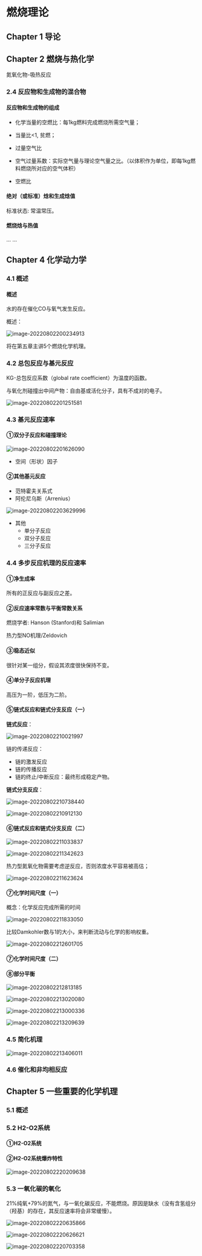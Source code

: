 # 燃烧理论

## Chapter 1 导论

## Chapter 2 燃烧与热化学

氮氧化物-吸热反应

### 2.4 反应物和生成物的混合物

#### 反应物和生成物的组成

- 化学当量的空燃比：每1kg燃料完成燃烧所需空气量；
- 当量比<1, 贫燃；
- 过量空气比

- 空气过量系数：实际空气量与理论空气量之比。（以体积作为单位，即每1kg燃料燃烧所对应的空气体积）

- 空燃比

#### 绝对（或标准）焓和生成焓值

标准状态: 常温常压。

#### 燃烧焓与热值

... ...

## Chapter 4 化学动力学

### 4.1 概述

#### 概述

水的存在催化CO与氧气发生反应。

概述：

![image-20220802200234913](images/image-20220802200234913.png)

将在第五章主讲5个燃烧化学机理。

### 4.2 总包反应与基元反应

KG-总包反应系数（global rate coefficient）为温度的函数。



与氧化剂碰撞出中间产物：自由基或活化分子，具有不成对的电子。

![image-20220802201251581](images/image-20220802201251581.png)



### 4.3 基元反应速率

#### ①双分子反应和碰撞理论

![image-20220802201626090](images/image-20220802201626090.png)

- 空间（形状）因子

#### ②其他基元反应

- 范特霍夫关系式
- 阿伦尼乌斯（Arrenius）

![image-20220802203629996](images/image-20220802203629996.png)

- 其他
  - 单分子反应
  - 双分子反应
  - 三分子反应

### 4.4 多步反应机理的反应速率

#### ①净生成率

所有的正反应与副反应之差。

#### ②反应速率常数与平衡常数关系

燃烧学者: Hanson (Stanford)和 Salimian 

热力型NO机理/Zeldovich

#### ③稳态近似

很针对某一组分，假设其浓度很快保持不变。

#### ④单分子反应机理

高压为一阶，低压为二阶。

#### ⑤链式反应和链式分支反应（一）

**链式反应**：

![image-20220802210021997](images/image-20220802210021997.png)

链的传递反应：

- 链的激发反应
- 链的传播反应
- 链的终止/中断反应：最终形成稳定产物。

**链式分支反应**：

![image-20220802210738440](images/image-20220802210738440.png)

![image-20220802210912130](images/image-20220802210912130.png)

#### ⑥链式反应和链式分支反应（二）

![image-20220802211033837](images/image-20220802211033837.png)

![image-20220802211342623](images/image-20220802211342623.png)

热力型氮氧化物需要考虑逆反应，否则浓度水平容易被高估；

![image-20220802211623624](images/image-20220802211623624.png)

#### ⑦化学时间尺度（一）

概念：化学反应完成所需的时间

![image-20220802211833050](images/image-20220802211833050.png)

比较Damkohler数与1的大小，来判断流动与化学的影响权重。

![image-20220802212601705](images/image-20220802212601705.png)

#### ⑦化学时间尺度（二）

#### ⑧部分平衡

![image-20220802212813185](images/image-20220802212813185.png)

![image-20220802213020080](images/image-20220802213020080.png)

![image-20220802213000336](images/image-20220802213000336.png)

![image-20220802213209639](images/image-20220802213209639.png)

### 4.5 简化机理

![image-20220802213406011](images/image-20220802213406011.png)

### 4.6 催化和非均相反应

## Chapter 5 一些重要的化学机理

### 5.1 概述

### 5.2 H2-O2系统

#### ①H2-O2系统

#### ②H2-O2系统爆炸特性

![image-20220802220209638](images/image-20220802220209638.png)

### 5.3 一氧化碳的氧化

21%纯氧+79%的氮气，与一氧化碳反应，不能燃烧。原因是缺水（没有含氢组分（羟基）的存在，其反应速率将会非常缓慢）。

![image-20220802220635866](images/image-20220802220635866.png)

![image-20220802220626621](images/image-20220802220626621.png)

![image-20220802220703358](images/image-20220802220703358.png)
